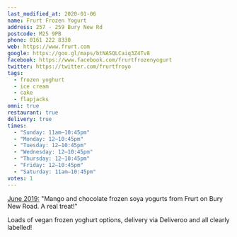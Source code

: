 ```yaml
---
last_modified_at: 2020-01-06
name: Frurt Frozen Yogurt
address: 257 - 259 Bury New Rd
postcode: M25 9PB
phone: 0161 222 8330
web: https://www.frurt.com
google: https://goo.gl/maps/btNASQLCaiq3Z4Tv8
facebook: https://www.facebook.com/frurtfrozenyogurt
twitter: https://twitter.com/frurtfroyo
tags:
  - frozen yoghurt
  - ice cream
  - cake
  - flapjacks
omni: true
restaurant: true
delivery: true
times:
  - "Sunday: 11am–10:45pm"
  - "Monday: 12–10:45pm"
  - "Tuesday: 12–10:45pm"
  - "Wednesday: 12–10:45pm"
  - "Thursday: 12–10:45pm"
  - "Friday: 12–10:45pm"
  - "Saturday: 11am–10:45pm"
votes: 1
---
```


[June 2019:](https://www.facebook.com/groups/veganprestwich/permalink/849923218718429/) "Mango and chocolate frozen soya yogurts from Frurt on Bury New Road. A real treat!"

Loads of vegan frozen yoghurt options, delivery via Deliveroo and all clearly labelled!
